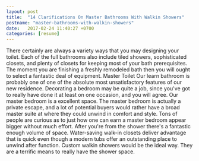 ```yaml
---
layout: post
title:  "14 Clarifications On Master Bathrooms With Walkin Showers"
postname: "master-bathrooms-with-walkin-showers"
date:   2017-02-24 11:40:27 +0700
categories: [resume]
---
```

There certainly are always a variety ways that you may designing your toilet. Each of the full bathrooms also include tiled showers, sophisticated closets, and plenty of closets for keeping most of your bath prerequisites. The moment you are finishing a freshly remodeled bath then you will ought to select a fantastic deal of equipment. Master Toilet Our learn bathroom is probably one of one of the absolute most unsatisfactory features of our new residence. Decorating a bedroom may be quite a job, since you've got to really have done it at least on one occasion, and you will agree. Our master bedroom is a excellent space. The master bedroom is actually a private escape, and a lot of potential buyers would rather have a broad master suite at where they could unwind in comfort and style. Tons of people are curious as to just how one can earn a master bedroom appear bigger without much effort. After you're from the shower there's a fantastic enough volume of space. Water-saving walk-in closets deliver advantage that is quick even though a modern tubs offer an outstanding place to unwind after function. Custom walkin showers would be the ideal way. They are a terrific means to really have the shower space.
